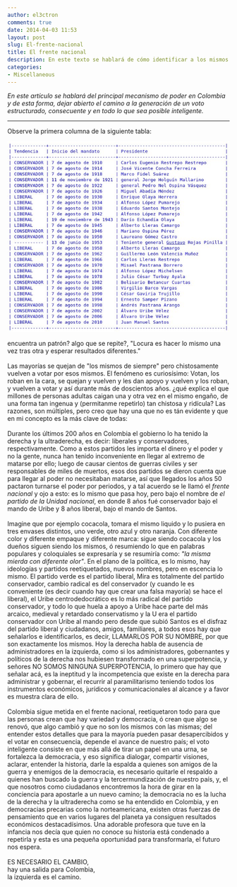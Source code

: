 ```yaml
---
author: el3ctron
comments: true
date: 2014-04-03 11:53
layout: post
slug: El-frente-nacional
title: El frente nacional
description: En este texto se hablará de cómo identificar a los mismos de siempre, y dar un voto inteligente.
categories:
- Miscellaneous
---
```


*En este artículo se hablará del principal mecanismo de poder en Colombia y de esta forma, dejar abierto el camino a la generación de un voto estructurado, consecuente y en todo lo que sea posible inteligente.*

<!-- more -->
---

Observe la primera columna de la siguiente tabla:

[![WordPress to Jekyll](/wp-content/uploads/por_tema/politica/historia.jpg)](//el3ctron.github.io/el-frente-nacional)

encuentra un patrón? algo que se repite?, "Locura es hacer lo mismo una vez tras otra y esperar resultados diferentes."<br>
<br>
Las mayorías se quejan de "los mismos de siempre" pero chistosamente vuelven a votar por esos mismos. El fenómeno es curiosísimo: Votan, los roban en la cara, se quejan y vuelven y les dan apoyo y vuelven y los roban, y vuelven a votar y así durante más de doscientos años. ¿qué explica el que millones de personas adultas caigan una y otra vez en el mismo engaño, de una forma tan ingenua y (permitanme repetirlo) tan chistosa y ridícula? Las razones, son múltiples, pero creo que hay una que no es tán evidente y que en mi concepto es la más clave de todas:<br>
<br>
Durante los últimos 200 años en Colombia el gobierno lo ha tenido la derecha y la ultraderecha, es decir: liberales y conservadores, respectivamente. Como a estos partidos les importa el dinero y el poder y no la gente, nunca han tenido inconveniente en llegar al extremo de matarse por ello; luego de causar cientos de guerras civiles y ser responsables de miles de muertos, esos dos partidos se dieron cuenta que para llegar al poder no necesitaban matarse, así que llegados los años 50 pactaron turnarse el poder por periodos, y a tal acuerdo se le llamó el *frente nacional* y ojo a esto: es lo mismo que pasa hoy, pero bajo el nombre de *el partido de la Unidad nacional*, en donde 8 años fué conservador bajo el mando de Uribe y 8 años liberal, bajo el mando de Santos.<br>
<br>
Imagine que por ejemplo cocacola, tomara el mismo liquido y lo pusiera en tres envases distintos, uno verde, otro azul y otro naranja. Con diferente color y diferente empaque y diferente marca: sigue siendo cocacola y los dueños siguen siendo los mismos, ó resumiendo lo que en palabras populares y coloquiales se expresaría y se resumiría como: *"la misma mierda con diferente olor"*. En el plano de la política, es lo mismo, hay ideologías y partidos reetiquetados, nuevos nombres, pero en escencia lo mismo. El partido verde es el partido liberal, Mira es totalmente del partido conservador, cambio radical es del conservador (y cuando le es conveniente (es decir cuando hay que crear una falsa mayoría) se hace el liberal), el Uribe centrodedocrático es lo más radical del partido conservador, y todo lo que huela a apoyo a Uribe hace parte del más arcaico, medieval y retardado conservatismo y la U era el partido conservador con Uribe al mando pero desde que subió Santos es el disfraz del partido liberal y ciudadanos, amigos, familiares, a todos esos hay que señalarlos e identificarlos, es decir, LLAMARLOS POR SU NOMBRE, por que son exactamente los mismos. Hoy la derecha habla de ausencia de administradores en la izquierda, como si los administradores, gobernantes y políticos de la derecha nos hubiesen transformado en una superpotencia, y señores NO SOMOS NINGUNA SUPERPOTENCIA, lo primero que hay que señalar acá, es la ineptitud y la incompetencia que existe en la derecha para administrar y gobernar, el recurrir al paramilitarismo teniendo todos los instrumentos económicos, jurídicos y comunicacionales al alcance y a favor es muestra clara de ello.<br>
<br>
Colombia sigue metida en el frente nacional, reetiquetaron todo para que las personas crean que hay variedad y democracia, ó crean que algo se renovó, que algo cambió y que no son los mismos con las mismas; del entender estos detalles que para la mayoría pueden pasar desapercibidos y el votar en consecuencia, depende el avance de nuestro país; el voto inteligente consiste en que más allá de tirar un papel en una urna, se fortalezca la democracia, y eso significa dialogar, compartir visiones, aclarar, entender la historia, darle la espalda a quienes son amigos de la guerra y enemigos de la democracia, es necesario quitarle el respaldo a quienes han buscado la guerra y la tercermundización de nuestro país, y, el que nosotros como ciudadanos encontremos la hora de girar en la conciencia para apostarle a un nuevo camino; la democracia no es la lucha de la derecha y la ultraderecha como se ha entendido en Colombia, y en democracias precarias como la norteamericana, existen otras fuerzas de pensamiento que en varios lugares del planeta ya consiguen resultados económicos destacadísimos. Una adorable profesora que tuve en la infancia nos decía que quien no conoce su historia está condenado a repetirla y esta es una pequeña oportunidad para transformarla, el futuro nos espera.<br>
<br>
ES NECESARIO EL CAMBIO,<br>
hay una salida para Colombia,<br>
la izquierda es el camino.

